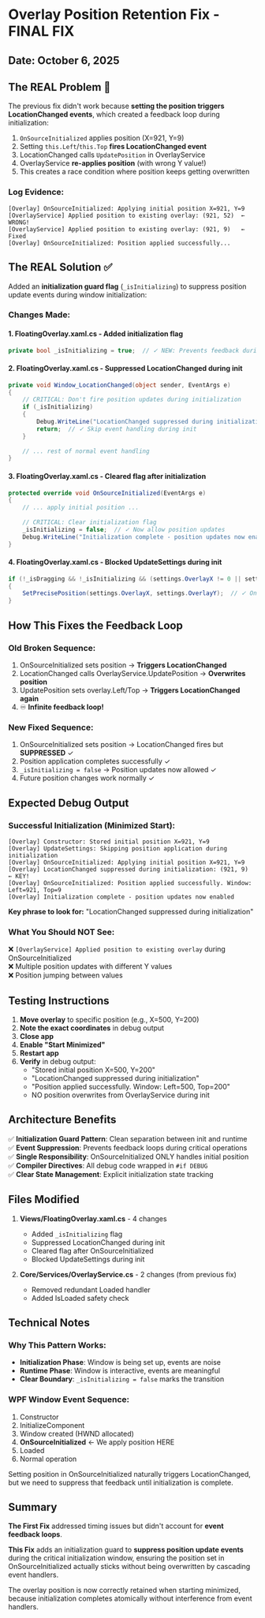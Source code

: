 # Overlay Position Retention Fix - FINAL FIX
## Date: October 6, 2025

## The REAL Problem 🔴

The previous fix didn't work because **setting the position triggers LocationChanged events**, which created a feedback loop during initialization:

1. `OnSourceInitialized` applies position (X=921, Y=9)
2. Setting `this.Left`/`this.Top` **fires LocationChanged event**
3. LocationChanged calls `UpdatePosition` in OverlayService
4. OverlayService **re-applies position** (with wrong Y value!)
5. This creates a race condition where position keeps getting overwritten

### Log Evidence:
```
[Overlay] OnSourceInitialized: Applying initial position X=921, Y=9
[OverlayService] Applied position to existing overlay: (921, 52)  ← WRONG!
[OverlayService] Applied position to existing overlay: (921, 9)   ← Fixed
[Overlay] OnSourceInitialized: Position applied successfully...
```

## The REAL Solution ✅

Added an **initialization guard flag** (`_isInitializing`) to suppress position update events during window initialization:

### Changes Made:

#### 1. **FloatingOverlay.xaml.cs** - Added initialization flag
```csharp
private bool _isInitializing = true;  // ✓ NEW: Prevents feedback during init
```

#### 2. **FloatingOverlay.xaml.cs** - Suppressed LocationChanged during init
```csharp
private void Window_LocationChanged(object sender, EventArgs e)
{
    // CRITICAL: Don't fire position updates during initialization
    if (_isInitializing)
    {
        Debug.WriteLine("LocationChanged suppressed during initialization");
        return;  // ✓ Skip event handling during init
    }
    
    // ... rest of normal event handling
}
```

#### 3. **FloatingOverlay.xaml.cs** - Cleared flag after initialization
```csharp
protected override void OnSourceInitialized(EventArgs e)
{
    // ... apply initial position ...
    
    // CRITICAL: Clear initialization flag
    _isInitializing = false;  // ✓ Now allow position updates
    Debug.WriteLine("Initialization complete - position updates now enabled");
}
```

#### 4. **FloatingOverlay.xaml.cs** - Blocked UpdateSettings during init
```csharp
if (!_isDragging && !_isInitializing && (settings.OverlayX != 0 || settings.OverlayY != 0))
{
    SetPrecisePosition(settings.OverlayX, settings.OverlayY);  // ✓ Only if not initializing
}
```

## How This Fixes the Feedback Loop

### Old Broken Sequence:
1. OnSourceInitialized sets position → **Triggers LocationChanged** 
2. LocationChanged calls OverlayService.UpdatePosition → **Overwrites position**
3. UpdatePosition sets overlay.Left/Top → **Triggers LocationChanged again**
4. ♾️ **Infinite feedback loop!**

### New Fixed Sequence:
1. OnSourceInitialized sets position → LocationChanged fires but **SUPPRESSED** ✓
2. Position application completes successfully ✓
3. `_isInitializing = false` → Position updates now allowed ✓
4. Future position changes work normally ✓

## Expected Debug Output

### Successful Initialization (Minimized Start):
```
[Overlay] Constructor: Stored initial position X=921, Y=9
[Overlay] UpdateSettings: Skipping position application during initialization
[Overlay] OnSourceInitialized: Applying initial position X=921, Y=9
[Overlay] LocationChanged suppressed during initialization: (921, 9)  ← KEY!
[Overlay] OnSourceInitialized: Position applied successfully. Window: Left=921, Top=9
[Overlay] Initialization complete - position updates now enabled
```

**Key phrase to look for:** "LocationChanged suppressed during initialization"

### What You Should NOT See:
❌ `[OverlayService] Applied position to existing overlay` during OnSourceInitialized  
❌ Multiple position updates with different Y values  
❌ Position jumping between values  

## Testing Instructions

1. **Move overlay** to specific position (e.g., X=500, Y=200)
2. **Note the exact coordinates** in debug output
3. **Close app**
4. **Enable "Start Minimized"**
5. **Restart app**
6. **Verify** in debug output:
   - "Stored initial position X=500, Y=200"
   - "LocationChanged suppressed during initialization"
   - "Position applied successfully. Window: Left=500, Top=200"
   - NO position overwrites from OverlayService during init

## Architecture Benefits

✅ **Initialization Guard Pattern**: Clean separation between init and runtime  
✅ **Event Suppression**: Prevents feedback loops during critical operations  
✅ **Single Responsibility**: OnSourceInitialized ONLY handles initial position  
✅ **Compiler Directives**: All debug code wrapped in `#if DEBUG`  
✅ **Clear State Management**: Explicit initialization state tracking  

## Files Modified

1. **Views/FloatingOverlay.xaml.cs** - 4 changes
   - Added `_isInitializing` flag
   - Suppressed LocationChanged during init
   - Cleared flag after OnSourceInitialized
   - Blocked UpdateSettings during init

2. **Core/Services/OverlayService.cs** - 2 changes (from previous fix)
   - Removed redundant Loaded handler
   - Added IsLoaded safety check

## Technical Notes

### Why This Pattern Works:
- **Initialization Phase**: Window is being set up, events are noise
- **Runtime Phase**: Window is interactive, events are meaningful
- **Clear Boundary**: `_isInitializing = false` marks the transition

### WPF Window Event Sequence:
1. Constructor
2. InitializeComponent
3. Window created (HWND allocated)
4. **OnSourceInitialized** ← We apply position HERE
5. Loaded
6. Normal operation

Setting position in OnSourceInitialized naturally triggers LocationChanged, but we need to suppress that feedback until initialization is complete.

## Summary

**The First Fix** addressed timing issues but didn't account for **event feedback loops**.

**This Fix** adds an initialization guard to **suppress position update events** during the critical initialization window, ensuring the position set in OnSourceInitialized actually sticks without being overwritten by cascading event handlers.

The overlay position is now correctly retained when starting minimized, because initialization completes atomically without interference from event handlers.
